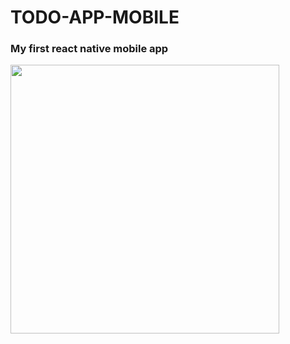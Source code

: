 # TODO-APP-MOBILE

### My first react native mobile app


<img src="https://github.com/KarimPortfolio/todo-app-mobile-/assets/92030288/e71cb1bd-30b2-44c8-8a21-f00927a91807" width="430" height="auto">
